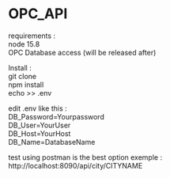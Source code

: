 # OPC_API</br>
requirements : </br>
node 15.8 </br>
OPC Database access (will be released after)</br>

Install :</br>
git clone </br>
npm install</br>
echo >> .env</br>

edit .env like this : </br>
DB_Password=Yourpassword</br>
DB_User=YourUser</br>
DB_Host=YourHost</br>
DB_Name=DatabaseName</br>

test using postman is the best option exemple : </br>
http://localhost:8090/api/city/CITYNAME

